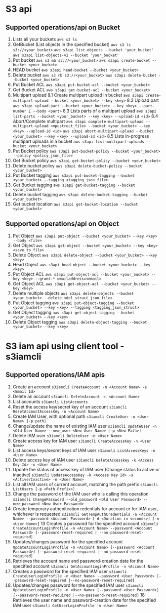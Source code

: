 # S3 api

## Supported operations/api on Bucket

1.  Lists all your buckets
    `aws s3 ls`
2.  GetBucket (List objects in the specified bucket)
    `aws s3 ls s3://<your_bucket>`
    `aws s3api list-objects --bucket 'your_bucket'`
    `aws s3api list-objects-v2 --bucket 'your_bucket'`
3.  Put bucket
    `aws s3 mb s3://<your_bucket>`
    `aws s3api create-bucket --bucket <your_bucket>`
4.  HEAD bucket
    `aws s3api head-bucket --bucket <your_bucket>`
5.  Delete bucket
    `aws s3 rb s3://<your_bucket>`
    `aws s3api delete-bucket --bucket <your_bucket>`
6.  Put Bucket ACL
    `aws s3api put-bucket-acl --bucket <your_bucket>`
7.  Get Bucket ACL
    `aws s3api get-bucket-acl --bucket <your_bucket>`
8.  Multipart upload
    8.1    Create multipart upload in bucket
           `aws s3api create-multipart-upload --bucket <your_bucket> --key <key>`
    8.2    Upload part
           `aws s3api upload-part --bucket <your_bucket> --key <key> --part-number 1 --body <part>`
    8.3    Lists parts of a multipart upload
           `aws s3api list-parts --bucket <your_bucket> --key <key> --upload-id <id>`
    8.4    Abort/Complete multipart
           `aws s3api complete-multipart-upload --multipart-upload <mpustruct_file> --bucket <your_bucket> --key <key> --upload-id <id>`
           `aws s3api abort-multipart-upload --bucket <your_bucket> --key <key> --upload-id <id>`
    8.5    Lists in-progress multipart uploads in a bucket
           `aws s3api list-multipart-uploads --bucket <your_bucket>`
9.  Put Bucket policy
    `aws s3api put-bucket-policy --bucket <your_bucket> --policy <policy_json_file>`
10. Get Bucket policy
    `aws s3api get-bucket-policy --bucket <your_bucket>`
11. Delete bucket policy
    `aws s3api delete-bucket-policy --bucket <your_bucket>`
12. Put Bucket tagging
    `aws s3api put-bucket-tagging --bucket <your_bucket> --tagging <tagging_json_file>`
13. Get Bucket tagging
    `aws s3api get-bucket-tagging --bucket <your_bucket>`
14. Delete bucket tagging
    `aws s3api delete-bucket-tagging --bucket <your_bucket>`
15. Get bucket location
    `aws s3api get-bucket-location --bucket <your_bucket>`



## Supported operations/api on Object

1.  Put Object
    `aws s3api put-object --bucket <your_bucket> --key <key> --body <file>`
2.  Get Object
    `aws s3api get-object --bucket <your_bucket> --key <key> <save_to_file>`
3.  Delete Object
    `aws s3api delete-object --bucket <your_bucket> --key <key>`
4.  Head Object
    `aws s3api head-object --bucket <your_bucket> --key <key>`
5.  Put Object ACL
    `aws s3api put-object-acl --bucket <your_bucket> --key <key> --grant-* emailaddress=<email>`
6.  Get Object ACL
    `aws s3api get-object-acl --bucket <your_bucket> --key <key>`
7.  Delete multiple objects
    `aws s3api delete-objects --bucket <your_bucket> --delete <del_struct_json_file>`
8.  Put Object tagging
    `aws s3api put-object-tagging --bucket <your_bucket> --key <key> --tagging <tagging_json_struct>`
9.  Get Object tagging
    `aws s3api get-object-tagging --bucket <your_bucket> --key <key>`
10. Delete Object tagging
    `aws s3api delete-object-tagging --bucket <your_bucket> --key <key>`


# S3 iam api using client tool - s3iamcli

## Supported operations/IAM apis
1.  Create an account
    `s3iamcli CreateAccount -n <Account Name> -e <Email Id>`
2.  Delete an account
    `s3iamcli DeleteAccount -n <Account Name>`
2.  List accounts
    `s3iamcli ListAccounts`
3.  Reset the access key/secret key of an account
    `s3iamcli ResetAccountAccessKey -n <Account Name>`
4.  Create IAM User, with optional path
    `s3iamcli CreateUser -n <User Name> [-p path]`
5.  Change/update the name of existing IAM user
    `s3iamcli UpdateUser -n <Old User Name> --new_user <New User Name> [-p <New Path>]`
6.  Delete IAM user
    `s3iamcli DeleteUser -n <User Name>`
7.  Create access key for IAM user
    `s3iamcli CreateAccessKey -n <User Name>`
8.  List access keys/secret keys of IAM user
    `s3iamcli ListAccessKeys -n <User Name>`
9.  Delete access key of IAM user
    `s3iamcli DeleteAccesskey -k <Access Key Id> -n <User Name>`
9.  Update the status of access key of IAM user (Change status to active or inactive)
    `s3iamcli UpdateAccessKey -k <Access Key Id> -s <Active/Inactive> -n <User Name>`
10. List all IAM users of current account, matching the path prefix
    `s3iamcli ListUsers [-p <Path Prefix>]`
11. Change the password of the IAM user who is calling this operation
    `s3iamcli ChangePassword --old_password <Old User Password> --new_password <New User Password>`
12. Create temporary authenitcation redentials for account or for IAM user, whichever is requested
    `s3iamcli GetTempAuthCredentials -a <Account Name> --password <Account Password> [-d <Duration in seconds>] [-n <User Name>]`
13  Creates a password for the specified account
    `s3iamcli CreateAccountLoginProfile -n <Account Name> --password <Account Password> [--password-reset-required | --no-password-reset-required]`
14. Updates/changes password for the specified account
    `UpdateAccountLoginProfile -n <Account Name> [--password <Account Password>] [--password-reset-required |--no-password-reset-required]`
15. Retrieves the account name and password-creation date for the specified account
    `s3iamcli GetAccountLoginProfile -n <Account Name>`
16. Creates a password for the specified IAM user
    `s3iamcli CreateUserLoginProfile -n <User Name> --password <User Password> [--password-reset-required |--no-password-reset-required]`
17. Updates/changes password for the specified IAM user
    `s3iamcli UpdateUserLoginProfile -n <User Name> [--password <User Password>] [--password-reset-required |--no-password-reset-required]`
18  Retrieves the user name and password-creation date for the specified IAM user
    `s3iamcli GetUserLoginProfile -n <User Name>`
